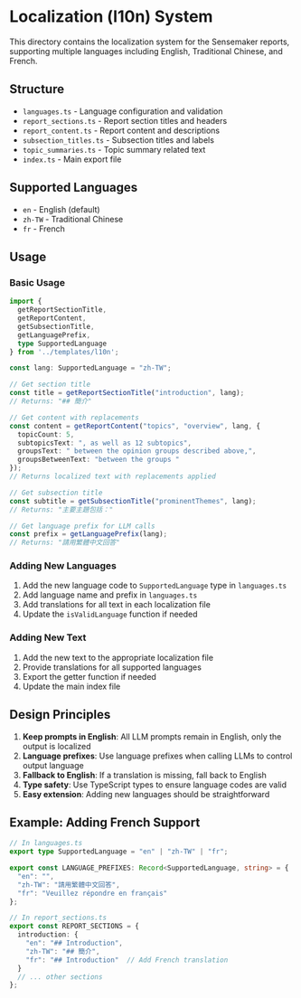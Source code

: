 # Localization (l10n) System

This directory contains the localization system for the Sensemaker reports, supporting multiple languages including English, Traditional Chinese, and French.

## Structure

- `languages.ts` - Language configuration and validation
- `report_sections.ts` - Report section titles and headers
- `report_content.ts` - Report content and descriptions
- `subsection_titles.ts` - Subsection titles and labels
- `topic_summaries.ts` - Topic summary related text
- `index.ts` - Main export file

## Supported Languages

- `en` - English (default)
- `zh-TW` - Traditional Chinese
- `fr` - French

## Usage

### Basic Usage

```typescript
import { 
  getReportSectionTitle, 
  getReportContent, 
  getSubsectionTitle,
  getLanguagePrefix,
  type SupportedLanguage 
} from '../templates/l10n';

const lang: SupportedLanguage = "zh-TW";

// Get section title
const title = getReportSectionTitle("introduction", lang);
// Returns: "## 簡介"

// Get content with replacements
const content = getReportContent("topics", "overview", lang, {
  topicCount: 5,
  subtopicsText: ", as well as 12 subtopics",
  groupsText: " between the opinion groups described above,",
  groupsBetweenText: "between the groups "
});
// Returns localized text with replacements applied

// Get subsection title
const subtitle = getSubsectionTitle("prominentThemes", lang);
// Returns: "主要主題包括："

// Get language prefix for LLM calls
const prefix = getLanguagePrefix(lang);
// Returns: "請用繁體中文回答"
```

### Adding New Languages

1. Add the new language code to `SupportedLanguage` type in `languages.ts`
2. Add language name and prefix in `languages.ts`
3. Add translations for all text in each localization file
4. Update the `isValidLanguage` function if needed

### Adding New Text

1. Add the new text to the appropriate localization file
2. Provide translations for all supported languages
3. Export the getter function if needed
4. Update the main index file

## Design Principles

1. **Keep prompts in English**: All LLM prompts remain in English, only the output is localized
2. **Language prefixes**: Use language prefixes when calling LLMs to control output language
3. **Fallback to English**: If a translation is missing, fall back to English
4. **Type safety**: Use TypeScript types to ensure language codes are valid
5. **Easy extension**: Adding new languages should be straightforward

## Example: Adding French Support

```typescript
// In languages.ts
export type SupportedLanguage = "en" | "zh-TW" | "fr";

export const LANGUAGE_PREFIXES: Record<SupportedLanguage, string> = {
  "en": "",
  "zh-TW": "請用繁體中文回答",
  "fr": "Veuillez répondre en français"
};

// In report_sections.ts
export const REPORT_SECTIONS = {
  introduction: {
    "en": "## Introduction",
    "zh-TW": "## 簡介",
    "fr": "## Introduction"  // Add French translation
  }
  // ... other sections
};
```

